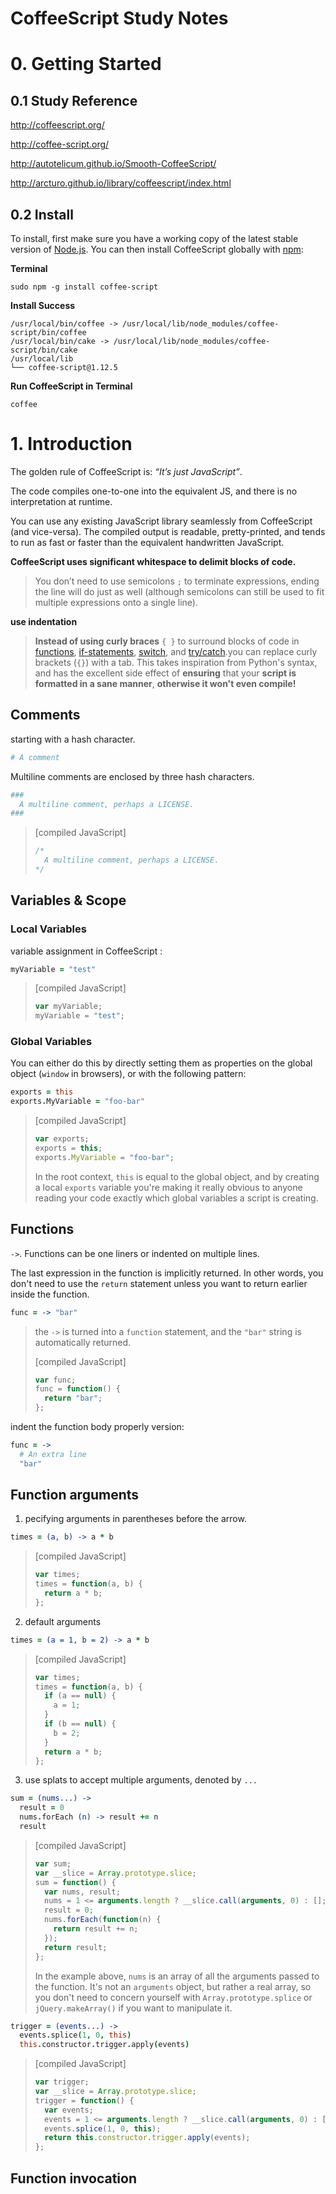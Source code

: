 # CoffeeScript Study Notes



# 0. Getting Started



## 0.1 Study Reference

http://coffeescript.org/

http://coffee-script.org/

http://autotelicum.github.io/Smooth-CoffeeScript/

http://arcturo.github.io/library/coffeescript/index.html





## 0.2 Install 

To install, first make sure you have a working copy of the latest stable version of [Node.js](http://nodejs.org/). You can then install CoffeeScript globally with [npm](http://npmjs.org/):

**Terminal**


```
sudo npm -g install coffee-script
```
**Install Success**

```
/usr/local/bin/coffee -> /usr/local/lib/node_modules/coffee-script/bin/coffee
/usr/local/bin/cake -> /usr/local/lib/node_modules/coffee-script/bin/cake
/usr/local/lib
└── coffee-script@1.12.5 
```

**Run CoffeeScript in Terminal**

```
coffee
```



# 1. Introduction

The golden rule of CoffeeScript is: *“It’s just JavaScript”*.

 The code compiles one-to-one into the equivalent JS, and there is no interpretation at runtime. 

You can use any existing JavaScript library seamlessly from CoffeeScript (and vice-versa). The compiled output is readable, pretty-printed, and tends to run as fast or faster than the equivalent handwritten JavaScript.

**CoffeeScript uses significant whitespace to delimit blocks of code.** 

> You don’t need to use semicolons `;` to terminate expressions, ending the line will do just as well (although semicolons can still be used to fit multiple expressions onto a single line). 

**use indentation**

> **Instead of using curly braces** `{ }` to surround blocks of code in [functions](http://coffeescript.org/#literals), [if-statements](http://coffeescript.org/#conditionals), [switch](http://coffeescript.org/#switch), and [try/catch](http://coffeescript.org/#try).you can replace curly brackets (`{}`) with a tab. This takes inspiration from Python's syntax, and has the excellent side effect of **ensuring** that your **script is formatted in a sane manner**, **otherwise it won't even compile!**



## Comments 

 starting with a hash character.

```coffeescript
# A comment
```

Multiline comments are enclosed by three hash characters.

```coffeescript
###
  A multiline comment, perhaps a LICENSE.
###
```

> [compiled JavaScript]
>
> ```javascript
> /*
>   A multiline comment, perhaps a LICENSE.
> */
> ```



## Variables & Scope

### Local Variables

variable assignment in CoffeeScript :

```coffeescript
myVariable = "test"
```

> [compiled JavaScript]
>
> ```javascript
> var myVariable;
> myVariable = "test";
> ```

### Global Variables

You can either do this by directly setting them as properties on the global object (`window` in browsers), or with the following pattern:

```coffeescript
exports = this
exports.MyVariable = "foo-bar"
```

> [compiled JavaScript]
>
> ```javascript
> var exports;
> exports = this;
> exports.MyVariable = "foo-bar";
> ```
>
> In the root context, `this` is equal to the global object, and by creating a local `exports` variable you're making it really obvious to anyone reading your code exactly which global variables a script is creating. 



## Functions

`->`. Functions can be one liners or indented on multiple lines.

The last expression in the function is implicitly returned. In other words, you don't need to use the `return` statement unless you want to return earlier inside the function.

```coffeescript
func = -> "bar"
```

> the `->` is turned into a `function` statement, and the `"bar"` string is automatically returned.
>
> [compiled JavaScript]
>
> ```javascript
> var func;
> func = function() {
>   return "bar";
> };	
> ```

indent the function body properly version:

```coffeescript
func = ->
  # An extra line
  "bar"
```



## Function arguments

1. pecifying arguments in parentheses before the arrow.

```coffeescript
times = (a, b) -> a * b
```

> [compiled JavaScript]
>
> ```javascript
> var times;
> times = function(a, b) {
>   return a * b;
> };
> ```

2. default arguments

```coffeescript
times = (a = 1, b = 2) -> a * b
```

>[compiled JavaScript]
>
> ```javascript
> var times;
> times = function(a, b) {
>   if (a == null) {
>     a = 1;
>   }
>   if (b == null) {
>     b = 2;
>   }
>   return a * b;
> };
> ```

3. use splats to accept multiple arguments, denoted by `...`

```coffeescript
sum = (nums...) -> 
  result = 0
  nums.forEach (n) -> result += n
  result
```

> [compiled JavaScript]
>
> ```javascript
> var sum;
> var __slice = Array.prototype.slice;
> sum = function() {
>   var nums, result;
>   nums = 1 <= arguments.length ? __slice.call(arguments, 0) : [];
>   result = 0;
>   nums.forEach(function(n) {
>     return result += n;
>   });
>   return result;
> };
> ```
> In the example above, `nums` is an array of all the arguments passed to the function. It's not an `arguments` object, but rather a real array, so you don't need to concern yourself with `Array.prototype.splice` or `jQuery.makeArray()` if you want to manipulate it.

```coffeescript
trigger = (events...) ->
  events.splice(1, 0, this)
  this.constructor.trigger.apply(events)
```

> [compiled JavaScript]
>
> ```javascript
> var trigger;
> var __slice = Array.prototype.slice;
> trigger = function() {
>   var events;
>   events = 1 <= arguments.length ? __slice.call(arguments, 0) : [];
>   events.splice(1, 0, this);
>   return this.constructor.trigger.apply(events);
> };
> ```



## Function invocation















